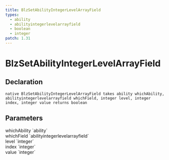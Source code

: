 ```yaml
---
title: BlzSetAbilityIntegerLevelArrayField
types:
  - ability
  - abilityintegerlevelarrayfield
  - boolean
  - integer
patch: 1.31
---
```


# BlzSetAbilityIntegerLevelArrayField

## Declaration

```
native BlzSetAbilityIntegerLevelArrayField takes ability whichAbility, abilityintegerlevelarrayfield whichField, integer level, integer index, integer value returns boolean
```

## Parameters
<dl>
  <dt>whichAbility `ability`</dt>
  <dd></dd>

  <dt>whichField `abilityintegerlevelarrayfield`</dt>
  <dd></dd>

  <dt>level `integer`</dt>
  <dd></dd>

  <dt>index `integer`</dt>
  <dd></dd>

  <dt>value `integer`</dt>
  <dd></dd>
</dl>